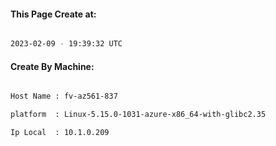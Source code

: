 
   
#### This Page Create at:

```bash

2023-02-09 - 19:39:32 UTC

```

#### Create By Machine:

```bash

Host Name : fv-az561-837

platform  : Linux-5.15.0-1031-azure-x86_64-with-glibc2.35

Ip Local  : 10.1.0.209

```

